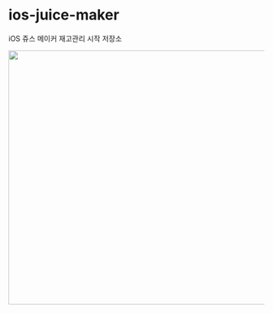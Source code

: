 
# ios-juice-maker
iOS 쥬스 메이커 재고관리 시작 저장소

<div align=center><img src="https://user-images.githubusercontent.com/69520548/154102765-a86f769d-8329-47ca-a362-9465c7d0f7ad.png" width="700" height="500">

